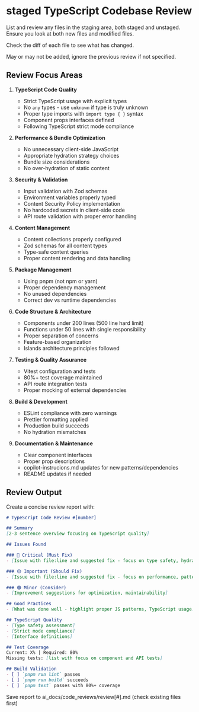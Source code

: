 # staged TypeScript Codebase Review

List and review any files in the staging area, both staged and unstaged.
Ensure you look at both new files and modified files.

Check the diff of each file to see what has changed.

May or may not be added, ignore the previous review if not specified.

## Review Focus Areas

1. **TypeScript Code Quality**
   - Strict TypeScript usage with explicit types
   - No `any` types - use `unknown` if type is truly unknown
   - Proper type imports with `import type { }` syntax
   - Component props interfaces defined
   - Following TypeScript strict mode compliance

2. **Performance & Bundle Optimization**
   - No unnecessary client-side JavaScript
   - Appropriate hydration strategy choices
   - Bundle size considerations
   - No over-hydration of static content

3. **Security & Validation**
   - Input validation with Zod schemas
   - Environment variables properly typed
   - Content Security Policy implementation
   - No hardcoded secrets in client-side code
   - API route validation with proper error handling

4. **Content Management**
   - Content collections properly configured
   - Zod schemas for all content types
   - Type-safe content queries
   - Proper content rendering and data handling

5. **Package Management**
   - Using pnpm (not npm or yarn)
   - Proper dependency management
   - No unused dependencies
   - Correct dev vs runtime dependencies

6. **Code Structure & Architecture**
   - Components under 200 lines (500 line hard limit)
   - Functions under 50 lines with single responsibility
   - Proper separation of concerns
   - Feature-based organization
   - Islands architecture principles followed

7. **Testing & Quality Assurance**
   - Vitest configuration and tests
   - 80%+ test coverage maintained
   - API route integration tests
   - Proper mocking of external dependencies

8. **Build & Development**
   - ESLint compliance with zero warnings
   - Prettier formatting applied
   - Production build succeeds
   - No hydration mismatches

9.  **Documentation & Maintenance**
    - Clear component interfaces
    - Proper prop descriptions
    - copilot-instrucions.md updates for new patterns/dependencies
    - README updates if needed

## Review Output

Create a concise review report with:

```markdown
# TypeScript Code Review #[number]

## Summary
[2-3 sentence overview focusing on TypeScript quality]

## Issues Found

### 🔴 Critical (Must Fix)
- [Issue with file:line and suggested fix - focus on type safety, hydration, security]

### 🟡 Important (Should Fix)
- [Issue with file:line and suggested fix - focus on performance, patterns]

### 🟢 Minor (Consider)
- [Improvement suggestions for optimization, maintainability]

## Good Practices
- [What was done well - highlight proper JS patterns, TypeScript usage]

## TypeScript Quality
- [Type safety assessment]
- [Strict mode compliance]
- [Interface definitions]

## Test Coverage
Current: X% | Required: 80%
Missing tests: [list with focus on component and API tests]

## Build Validation
- [ ] `pnpm run lint` passes
- [ ] `pnpm run build` succeeds
- [ ] `pnpm test` passes with 80%+ coverage
```

Save report to ai_docs/code_reviews/review[#].md (check existing files first)